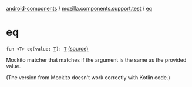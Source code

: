[android-components](../index.md) / [mozilla.components.support.test](index.md) / [eq](./eq.md)

# eq

`fun <T> eq(value: `[`T`](eq.md#T)`): `[`T`](eq.md#T) [(source)](https://github.com/mozilla-mobile/android-components/blob/master/components/support/test/src/main/java/mozilla/components/support/test/Matchers.kt#L25)

Mockito matcher that matches if the argument is the same as the provided value.

(The version from Mockito doesn't work correctly with Kotlin code.)

